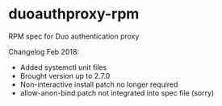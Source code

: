 # duoauthproxy-rpm
RPM spec for Duo authentication proxy

Changelog Feb 2018:
- Added systemctl unit files
- Brought version up to 2.7.0
- Non-interactive install patch no longer required
- allow-anon-bind.patch not integrated into spec file (sorry)
